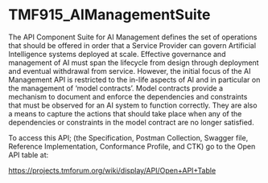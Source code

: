 # TMF915_AIManagementSuite

The API Component Suite for AI Management defines the set of operations that should be offered in order that a Service Provider can govern Artificial Intelligence systems deployed at scale. Effective governance and management of AI must span the lifecycle from design through deployment and eventual withdrawal from service. However, the initial focus of the AI Management API is restricted to the in-life aspects of AI and in particular on the management of ‘model contracts’. Model contracts provide a mechanism to document and enforce the dependencies and constraints that must be observed for an AI system to function correctly. They are also a means to capture the actions that should take place when any of the dependencies or constraints in the model contract are no longer satisfied.

To access this API; (the Specification, Postman Collection, Swagger file, Reference Implementation, Conformance Profile, and CTK) go to the Open API table at:

https://projects.tmforum.org/wiki/display/API/Open+API+Table
